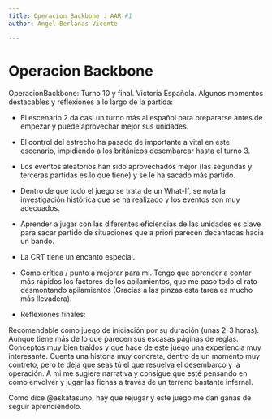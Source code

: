 ```yaml
---
title: Operacion Backbone : AAR #1
author: Angel Berlanas Vicente

---
```

# Operacion Backbone

OperacionBackbone: Turno 10 y final. Victoria Española. Algunos momentos destacables y reflexiones a lo largo de la partida:

- El escenario 2 da casi un turno más al español para prepararse antes de empezar y puede aprovechar mejor sus unidades.

- El control del estrecho ha pasado de importante a vital en este escenario, impidiendo a los británicos desembarcar hasta el turno 3.

- Los eventos aleatorios han sido aprovechados mejor (las segundas y terceras partidas es lo que tiene) y se le ha sacado más partido.

- Dentro de que todo el juego se trata de un What-If, se nota la investigación histórica que se ha realizado y los eventos son muy adecuados.

- Aprender a jugar con las diferentes eficiencias de las unidades es clave para sacar partido de situaciones que a priori parecen 
decantadas hacia un bando.

- La CRT tiene un encanto especial. 

- Como crítica / punto a mejorar para mí. Tengo que aprender a contar más rápidos los factores de los apilamientos, que me paso todo el rato desmontando apilamientos (Gracias a las pinzas esta tarea es mucho más llevadera).

- Reflexiones finales: 

Recomendable como juego de iniciación por su duración (unas 2-3 horas). Aunque tiene más de lo que parecen sus escasas páginas de reglas.
Conceptos muy bien traídos y que hace de este juego una experiencia muy interesante.
Cuenta una historia muy concreta, dentro de un momento muy contreto, pero te deja que seas tú el que resuelva el desembarco y la operación. A mi me sugiere narrativa y consigue que esté pensando en cómo envolver y jugar las fichas a través de un terreno bastante infernal.

Como dice @askatasuno, hay que rejugar y este juego me dan ganas de seguir aprendiéndolo.
